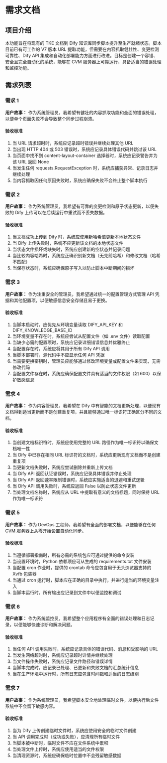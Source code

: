 # 需求文档

## 项目介绍

本功能旨在将现有的 TKE 文档到 Dify 知识库同步脚本提升至生产就绪状态。脚本目前已有可工作的 V7 版本 URL 提取功能，但需要在内容抓取健壮性、变更检测可靠性、Dify API 集成和自动化部署能力方面进行改进。目标是创建一个容错、安全且完全自动化的系统，能够在 CVM 服务器上可靠运行，具备适当的错误处理和监控功能。

## 需求列表

### 需求 1

**用户故事：** 作为系统管理员，我希望有健壮的内容抓取功能和全面的错误处理，以便单个页面失败不会导致整个同步过程崩溃。

#### 验收标准

1. 当 URL 请求超时时，系统应记录超时错误并继续处理其他 URL
2. 当出现 HTTP 404 或 503 错误时，系统应记录具体错误代码并跳过该 URL
3. 当页面中找不到 content-layout-container 选择器时，系统应记录警告并为该 URL 返回 None
4. 当发生任何 requests.RequestException 时，系统应捕获异常、记录日志并继续处理
5. 当内容抓取因任何原因失败时，系统应确保失败不会终止整个脚本执行

### 需求 2

**用户故事：** 作为系统管理员，我希望有可靠的变更检测和原子状态更新，以便失败的 Dify 上传可以在后续运行中重试而不丢失数据。

#### 验收标准

1. 当文档成功上传到 Dify 时，系统应使用新哈希值更新本地状态文件
2. 当 Dify 上传失败时，系统不应更新该文档的本地状态文件
3. 当状态文件损坏或缺失时，系统应创建新的空状态并记录问题
4. 当比较内容哈希时，系统应正确识别新文档（无先前哈希）和修改文档（哈希不匹配）
5. 当保存状态时，系统应确保原子写入以防止脚本中断期间的损坏

### 需求 3

**用户故事：** 作为注重安全的管理员，我希望通过统一的配置管理方式管理 API 凭据和其他配置项，以便敏感信息安全存储且易于更换。

#### 验收标准

1. 当脚本启动时，应优先从环境变量读取 DIFY_API_KEY 和 DIFY_KNOWLEDGE_BASE_ID
2. 当环境变量不存在时，系统应尝试从配置文件（如 .env 文件）读取配置
3. 当缺少必需的配置项时，系统应记录详细错误信息并优雅终止
4. 当配置存在时，系统应将其用于所有 Dify API 调用
5. 当脚本部署时，源代码中不应显示任何 API 凭据
6. 当需要更换密钥时，管理员应能够通过修改环境变量或配置文件来实现，无需修改代码
7. 当配置文件存在时，系统应确保配置文件具有适当的文件权限（如 600）以保护敏感信息

### 需求 4

**用户故事：** 作为内容管理员，我希望在 Dify 中有智能的文档更新处理，以便现有文档得到适当更新而不是创建重复项，并且能够通过唯一标识符正确区分不同的文档。

#### 验收标准

1. 当创建文档标识符时，系统应使用完整的 URL 路径作为唯一标识符以确保文档唯一性
2. 当 Dify 中已存在相同 URL 标识符的文档时，系统应更新现有文档而不是创建重复项
3. 当更新文档失败时，系统应尝试删除并重新上传文档
4. 当 Dify API 返回认证错误时，系统应记录具体错误并停止处理
5. 当 Dify API 返回速率限制错误时，系统应实施适当的退避和重试逻辑
6. 当 Dify API 调用失败时，系统应返回 False 以防止状态文件更新
7. 当处理文档名称时，系统应从 URL 中提取有意义的文档标题，同时保持 URL 作为唯一标识符

### 需求 5

**用户故事：** 作为 DevOps 工程师，我希望有全面的部署文档，以便能够在任何 CVM 服务器上从零开始设置自动化同步。

#### 验收标准

1. 当遵循部署指南时，所有必需的系统包应可通过提供的命令安装
2. 当设置环境时，Python 依赖项应可从生成的 requirements.txt 文件安装
3. 当配置 cron 作业时，提供的 crontab 命令应包含用于无头浏览器支持的 Xvfb 包装器
4. 当通过 cron 运行时，脚本应在正确的目录中执行，并进行适当的环境变量注入
5. 当脚本运行时，所有输出应记录到文件中以便监控和调试

### 需求 6

**用户故事：** 作为系统监控员，我希望整个应用程序有全面的错误处理和日志记录，以便能够快速诊断和解决问题。

#### 验收标准

1. 当任何 API 调用失败时，系统应记录具体的错误代码、消息和受影响的 URL
2. 当发生网络超时时，系统应记录超时详情并继续处理
3. 当文件操作失败时，系统应记录文件路径和错误详情
4. 当脚本完成时，应记录已处理、已更新和失败文档的汇总统计信息
5. 当在生产环境中运行时，所有日志应包含时间戳和适当的日志级别

### 需求 7

**用户故事：** 作为系统管理员，我希望脚本安全地处理临时文件，以便执行后文件系统中不会留下敏感内容。

#### 验收标准

1. 当为 Dify 上传创建临时文件时，系统应使用安全的临时文件创建
2. 当 API 调用完成时（成功或失败），应清理所有临时文件
3. 当脚本被中断时，临时文件不应在文件系统中累积
4. 当处理文件上传时，系统应使用适当的文件权限
5. 当清理资源时，系统应确保临时位置中不会残留敏感数据